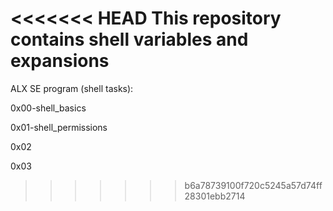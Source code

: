 <<<<<<< HEAD
This repository contains shell variables and expansions
=======
ALX SE program (shell tasks):

0x00-shell_basics

0x01-shell_permissions

0x02

0x03
>>>>>>> b6a78739100f720c5245a57d74ff28301ebb2714
